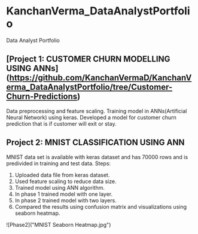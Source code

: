 # KanchanVerma_DataAnalystPortfolio
Data Analyst Portfolio
## [Project 1: CUSTOMER CHURN MODELLING USING ANNs] (https://github.com/KanchanVermaD/KanchanVerma_DataAnalystPortfolio/tree/Customer-Churn-Predictions)
Data preprocessing and feature scaling.
Training model in ANNs(Artificial Neural Network) using keras.
Developed a model for customer churn prediction that is if customer will exit or stay.




## Project 2: MNIST CLASSIFICATION USING ANN
MNIST data set is available with keras dataset and has 70000 rows and is predivided in training and test data.
Steps:
1. Uploaded data file from keras dataset.
2. Used feature scaling to reduce data size.
3. Trained model using ANN algorithm.
4. In phase 1 trained model with one layer.
5. In phase 2 trained model with two layers.
6. Compared the results using confusion matrix and visualizations using seaborn heatmap.

![Phase2]("MNIST Seaborn Heatmap.jpg")
